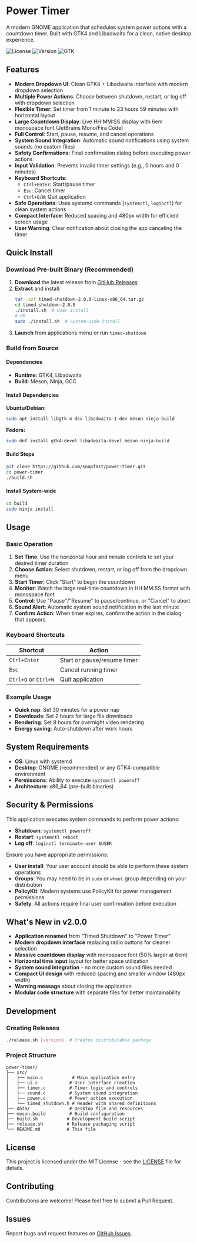 # Power Timer

A modern GNOME application that schedules system power actions with a countdown timer. Built with GTK4 and Libadwaita for a clean, native desktop experience.

![License](https://img.shields.io/badge/license-MIT-blue.svg)
![Version](https://img.shields.io/badge/version-2.0.0-green.svg)
![GTK](https://img.shields.io/badge/GTK-4.x-orange.svg)

## Features

- **Modern Dropdown UI**: Clean GTK4 + Libadwaita interface with modern dropdown selection
- **Multiple Power Actions**: Choose between shutdown, restart, or log off with dropdown selection
- **Flexible Timer**: Set timer from 1 minute to 23 hours 59 minutes with horizontal layout
- **Large Countdown Display**: Live HH:MM:SS display with 6em monospace font (JetBrains Mono/Fira Code)
- **Full Control**: Start, pause, resume, and cancel operations
- **System Sound Integration**: Automatic sound notifications using system sounds (no custom files)
- **Safety Confirmations**: Final confirmation dialog before executing power actions
- **Input Validation**: Prevents invalid timer settings (e.g., 0 hours and 0 minutes)
- **Keyboard Shortcuts**: 
  - `Ctrl+Enter`: Start/pause timer
  - `Esc`: Cancel timer  
  - `Ctrl+Q/W`: Quit application
- **Safe Operations**: Uses systemd commands (`systemctl`, `loginctl`) for clean system actions
- **Compact Interface**: Reduced spacing and 480px width for efficient screen usage
- **User Warning**: Clear notification about closing the app canceling the timer

## Quick Install

### Download Pre-built Binary (Recommended)

1. **Download** the latest release from [GitHub Releases](https://github.com/snapfast/power-timer/releases)
2. **Extract** and install:
   ```bash
   tar -xzf timed-shutdown-2.0.0-linux-x86_64.tar.gz
   cd timed-shutdown-2.0.0
   ./install.sh  # User install
   # OR
   sudo ./install.sh  # System-wide install
   ```
3. **Launch** from applications menu or run `timed-shutdown`

### Build from Source

#### Dependencies
- **Runtime**: GTK4, Libadwaita
- **Build**: Meson, Ninja, GCC

#### Install Dependencies

**Ubuntu/Debian:**
```bash
sudo apt install libgtk-4-dev libadwaita-1-dev meson ninja-build
```

**Fedora:**
```bash
sudo dnf install gtk4-devel libadwaita-devel meson ninja-build
```

#### Build Steps
```bash
git clone https://github.com/snapfast/power-timer.git
cd power-timer
./build.sh
```

#### Install System-wide
```bash
cd build
sudo ninja install
```

## Usage

### Basic Operation
1. **Set Time**: Use the horizontal hour and minute controls to set your desired timer duration
2. **Choose Action**: Select shutdown, restart, or log off from the dropdown menu
3. **Start Timer**: Click "Start" to begin the countdown
4. **Monitor**: Watch the large real-time countdown in HH:MM:SS format with monospace font
5. **Control**: Use "Pause"/"Resume" to pause/continue, or "Cancel" to abort
6. **Sound Alert**: Automatic system sound notification in the last minute
7. **Confirm Action**: When timer expires, confirm the action in the dialog that appears

### Keyboard Shortcuts
| Shortcut | Action |
|----------|--------|
| `Ctrl+Enter` | Start or pause/resume timer |
| `Esc` | Cancel running timer |
| `Ctrl+Q` or `Ctrl+W` | Quit application |

### Example Usage
- **Quick nap**: Set 30 minutes for a power nap
- **Downloads**: Set 2 hours for large file downloads
- **Rendering**: Set 8 hours for overnight video rendering
- **Energy saving**: Auto-shutdown after work hours

## System Requirements

- **OS**: Linux with systemd
- **Desktop**: GNOME (recommended) or any GTK4-compatible environment  
- **Permissions**: Ability to execute `systemctl poweroff`
- **Architecture**: x86_64 (pre-built binaries)

## Security & Permissions

This application executes system commands to perform power actions:
- **Shutdown**: `systemctl poweroff`
- **Restart**: `systemctl reboot`
- **Log off**: `loginctl terminate-user $USER`

Ensure you have appropriate permissions:

- **User install**: Your user account should be able to perform these system operations
- **Groups**: You may need to be in `sudo` or `wheel` group depending on your distribution
- **PolicyKit**: Modern systems use PolicyKit for power management permissions
- **Safety**: All actions require final user confirmation before execution

## What's New in v2.0.0

- **Application renamed** from "Timed Shutdown" to "Power Timer"
- **Modern dropdown interface** replacing radio buttons for cleaner selection
- **Massive countdown display** with monospace font (50% larger at 6em)
- **Horizontal time input** layout for better space utilization
- **System sound integration** - no more custom sound files needed
- **Compact UI design** with reduced spacing and smaller window (480px width)
- **Warning message** about closing the application
- **Modular code structure** with separate files for better maintainability

## Development

### Creating Releases
```bash
./release.sh [version]  # Creates distributable package
```

### Project Structure
```
power-timer/
├── src/
│   ├── main.c           # Main application entry
│   ├── ui.c            # User interface creation
│   ├── timer.c         # Timer logic and controls
│   ├── sound.c         # System sound integration
│   ├── power.c         # Power action execution
│   └── timed_shutdown.h # Header with shared definitions
├── data/               # Desktop file and resources
├── meson.build         # Build configuration  
├── build.sh           # Development build script
├── release.sh         # Release packaging script
└── README.md          # This file
```

## License

This project is licensed under the MIT License - see the [LICENSE](LICENSE) file for details.

## Contributing

Contributions are welcome! Please feel free to submit a Pull Request.

## Issues

Report bugs and request features on [GitHub Issues](https://github.com/snapfast/power-timer/issues).